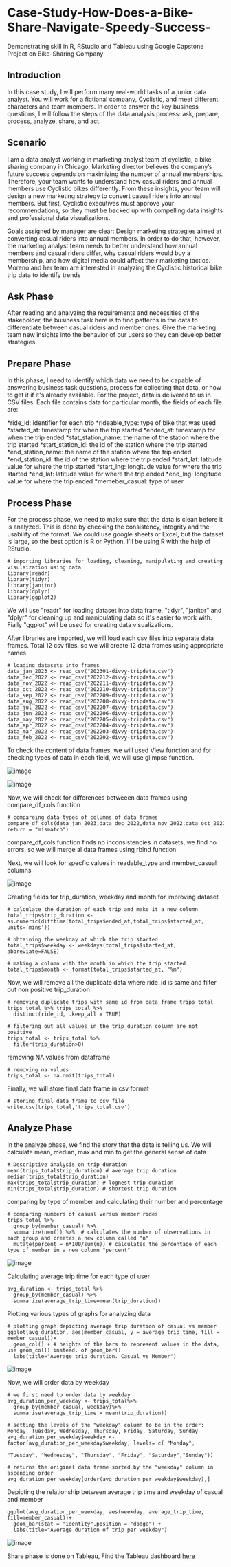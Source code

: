 # Case-Study-How-Does-a-Bike-Share-Navigate-Speedy-Success-
Demonstrating skill in R, RStudio and Tableau using Google Capstone Project on Bike-Sharing Company

## Introduction
In this case study, I will perform many real-world tasks of a junior data analyst. You will work for a fictional company, Cyclistic, and meet different characters and team members. In order to answer the key business questions, I will follow the steps of the data analysis process: ask, prepare, process, analyze, share, and act.

## Scenario
I am a data analyst working in marketing analyst team at cyclistic, a bike sharing company in Chicago. Marketing director believes the company’s future success depends on maximizing the number of annual memberships. Therefore, your team wants to understand how casual riders and annual members use Cyclistic bikes differently. From these insights, your team will design a new marketing strategy to convert casual riders into annual members. But first, Cyclistic executives must approve your recommendations, so they must be backed up with compelling data insights and professional data visualizations.

Goals assigned by manager are clear:
Design marketing strategies aimed at converting casual riders into annual members. In order to do that, however, the marketing analyst team needs to better understand how annual members and casual riders differ, why casual riders would buy a membership, and how digital media could affect their marketing tactics. Moreno and her team are interested in analyzing the Cyclistic historical bike trip data to identify trends

## Ask Phase
After reading and analyzing the requirements and necessities of the stakeholder, the business task here is to find patterns in the data to differentiate between casual riders and member ones. Give the marketing team new insights into the behavior of our users so they can develop better strategies.

## Prepare Phase
In this phase, I need to identify which data we need to be capable of answering business task questions, process for collecting that data, or how to get it if it's already available. For the project, data is delivered to us in CSV files. Each file contains data for particular month, the fields of each file are:

*ride_id: identifier for each trip 
*rideable_type: type of bike that was used
*started_at: timestamp for when the trip started
*ended_at: timestamp for when the trip ended
*stat_station_name: the name of the station where the trip started
*start_station_id: the id of the station where the trip started
*end_station_name: the name of the station where the trip ended
*end_station_id: the id of the station where the trip ended
*start_lat: latitude value for where the trip started
*start_lng: longitude value for where the trip started
*end_lat: latitude value for where the trip ended
*end_lng: longitude value for where the trip ended
*memeber_casual: type of user

## Process Phase
For the process phase, we need to make sure that the data is clean before it is analyzed. This is done by checking the consistency, integrity and the usability of the format. We could use google sheets or Excel, but the dataset is large, so the best option is R or Python. I'll be using R with the help of RStudio.

```
# importing libraries for loading, cleaning, manipulating and creating visulaization using data
library(readr)
library(tidyr)
library(janitor)
library(dplyr)
library(ggplot2)
```
We will use "readr" for loading dataset into data frame, "tidyr", "janitor" and "dplyr" for cleaning up and manipulating data so it's easier to work with. Fially "ggplot" will be used for creating data visualizations.

After libraries are imported, we will load each csv files into separate data frames. Total 12 csv files, so we will create 12 data frames using appropriate names

```
# loading datasets into frames
data_jan_2023 <- read_csv("202301-divvy-tripdata.csv")
data_dec_2022 <- read_csv("202212-divvy-tripdata.csv")
data_nov_2022 <- read_csv("202211-divvy-tripdata.csv")
data_oct_2022 <- read_csv("202210-divvy-tripdata.csv")
data_sep_2022 <- read_csv("202209-divvy-tripdata.csv")
data_aug_2022 <- read_csv("202208-divvy-tripdata.csv")
data_jul_2022 <- read_csv("202207-divvy-tripdata.csv")
data_jun_2022 <- read_csv("202206-divvy-tripdata.csv")
data_may_2022 <- read_csv("202205-divvy-tripdata.csv")
data_apr_2022 <- read_csv("202204-divvy-tripdata.csv")
data_mar_2022 <- read_csv("202203-divvy-tripdata.csv")
data_feb_2022 <- read_csv("202202-divvy-tripdata.csv")
```

To check the content of data frames, we will used View function and for checking types of data in each field, we will use glimpse function.

![image](https://user-images.githubusercontent.com/117652787/219943621-2265369c-5996-4bdb-9310-26dd5e2ada6b.png)

![image](https://user-images.githubusercontent.com/117652787/219943687-7ac7da26-86f7-430c-a14c-362c15dfcaf3.png)

Now, we will check for differences betweeen data frames using compare_df_cols function

```
# compareing data types of columns of data frames
compare_df_cols(data_jan_2023,data_dec_2022,data_nov_2022,data_oct_2022,data_sep_2022,data_aug_2022,data_jul_2022,data_jun_2022,data_may_2022,data_apr_2022,data_mar_2022,data_feb_2022, return = "mismatch")
```

compare_df_cols function finds no inconsistencies in datasets, we find no errors, so we will merge al data frames using rbind function

Next, we will look for specfic values in readable_type and member_casual columns

![image](https://user-images.githubusercontent.com/117652787/219958281-cafb2704-b010-4240-acd2-0ae87ad458da.png)

Creating fields for trip_duration, weekday and month for improving dataset
```
# calculate the duration of each trip and make it a new column
total_trips$trip_duration <- as.numeric(difftime(total_trips$ended_at,total_trips$started_at, units='mins'))

# obtaining the weekday at which the trip started
total_trips$weekday <- weekdays(total_trips$started_at, abbreviate=FALSE)

# making a column with the month in which the trip started
total_trips$month <- format(total_trips$started_at, "%m")  
```

Now, we will remove all the duplicate data where ride_id is same and filter out non positive trip_duration
```
# removing duplicate trips with same id from data frame trips_total
trips_total %>% trips_total %>% 
  distinct(ride_id, .keep_all = TRUE)

# filtering out all values in the trip_duration column are not positive 
trips_total <- trips_total %>%
  filter(trip_duration>0)
```

removing NA values from dataframe
```
# removing na values
trips_total <- na.omit(trips_total)
```

Finally, we will store final data frame in csv format
```
# storing final data frame to csv file
write.csv(trips_total,'trips_total.csv')
```

## Analyze Phase

In the analyze phase, we find the story that the data is telling us. We will calculate mean, median, max and min to get the general sense of data
```
# Descriptive analysis on trip duration
mean(trips_total$trip_duration) # average trip duration
median(trips_total$trip_duration) 
max(trips_total$trip_duration) # lognest trip duration
min(trips_total$trip_duration) # shortest trip duration
```

comparing by type of member and calculating their number and percentage
```
# comparing numbers of casual versus member rides
trips_total %>% 
  group_by(member_casual) %>% 
  summarize(n=n()) %>%  # calculates the number of observations in each group and creates a new column called "n"
  mutate(percent = n*100/sum(n)) # calculates the percentage of each type of member in a new column "percent"
```

![image](https://user-images.githubusercontent.com/117652787/219961808-bb10c89b-d393-4300-8f0f-1566a4517e0e.png)

Calculating average trip time for each type of user
```
avg_duration <- trips_total %>% 
  group_by(member_casual) %>% 
  summarize(average_trip_time=mean(trip_duration))
```

Plotting various types of graphs for analyzing data
```
# plotting graph depicting average trip duration of casual vs member
ggplot(avg_duration, aes(member_casual, y = average_trip_time, fill = member_casual))+
  geom_col() + # heights of the bars to represent values in the data, use geom_col() instead. of geom_bar()
  labs(title="Average trip duration. Casual vs Member")
```
![image](https://user-images.githubusercontent.com/117652787/219964648-7a8926c2-a9dd-4cec-85ba-05185385e411.png)



Now, we will order data by weekday
```
# we first need to order data by weekday
avg_duration_per_weekday <- trips_total%>%
  group_by(member_casual, weekday)%>%
  summarise(average_trip_time = mean(trip_duration))
```

```
# setting the levels of the "weekday" column to be in the order: Monday, Tuesday, Wednesday, Thursday, Friday, Saturday, Sunday
avg_duration_per_weekday$weekday <- factor(avg_duration_per_weekday$weekday, levels= c( "Monday", 
                                                                                       "Tuesday", "Wednesday", "Thursday", "Friday", "Saturday","Sunday"))
```

```
# returns the original data frame sorted by the "weekday" column in ascending order
avg_duration_per_weekday[order(avg_duration_per_weekday$weekday),]
```

Depicting the relationship between average trip time and weekday of casual and member
```
ggplot(avg_duration_per_weekday, aes(weekday, average_trip_time, fill=member_casual))+
  geom_bar(stat = "identity",position = "dodge") +
  labs(title="Average duration of trip per weekday")
```

![image](https://user-images.githubusercontent.com/117652787/219965245-bc11d9e3-f760-4f0b-a479-a484a96cd4bd.png)

Share phase is done on Tableau, Find the Tableau dashboard [here](https://public.tableau.com/views/cyclistbikesharingcapstoneproject/Dashboard1?:language=en-US&:display_count=n&:origin=viz_share_link)
